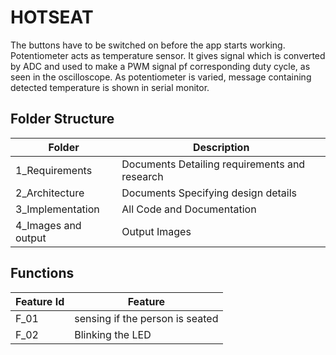 # HOTSEAT
The buttons have to be switched on before the app starts working.
 Potentiometer acts as temperature sensor. It gives signal which is converted by ADC and used to make a PWM signal pf corresponding duty cycle, as seen in the oscilloscope. 
 As potentiometer is varied, message containing detected temperature is shown in serial monitor.

## Folder Structure
Folder               | Description|
-------------------  | -----------------------------------------|
|1_Requirements     | Documents Detailing requirements and research|
|2_Architecture    | Documents Specifying design details|
|3_Implementation   | All Code and Documentation|
|4_Images and output| Output Images|

## Functions 
| Feature Id | Feature |
| -----------|---------|
|F_01|  sensing if the person is seated  |
|F_02| Blinking the LED  |
